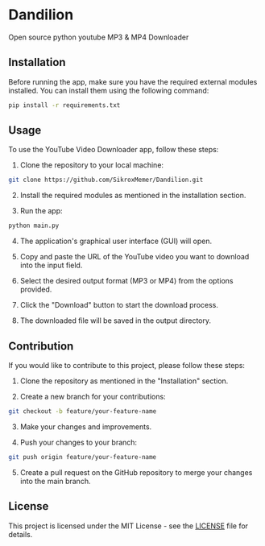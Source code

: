 # Dandilion

Open source python youtube MP3 & MP4 Downloader

## Installation

Before running the app, make sure you have the required external modules installed. You can install them using the following command:

```bash
pip install -r requirements.txt
```

## Usage

To use the YouTube Video Downloader app, follow these steps:

1. Clone the repository to your local machine:

```bash
git clone https://github.com/SikroxMemer/Dandilion.git
```

2. Install the required modules as mentioned in the installation section.

3. Run the app:

```bash
python main.py
```

4. The application's graphical user interface (GUI) will open.

5. Copy and paste the URL of the YouTube video you want to download into the input field.

6. Select the desired output format (MP3 or MP4) from the options provided.

7. Click the "Download" button to start the download process.

8. The downloaded file will be saved in the output directory.

## Contribution

If you would like to contribute to this project, please follow these steps:

1. Clone the repository as mentioned in the "Installation" section.

2. Create a new branch for your contributions:

```bash
git checkout -b feature/your-feature-name
```

3. Make your changes and improvements.

4. Push your changes to your branch:

```bash
git push origin feature/your-feature-name
```

5. Create a pull request on the GitHub repository to merge your changes into the main branch.

## License

This project is licensed under the MIT License - see the [LICENSE](LICENSE) file for details.